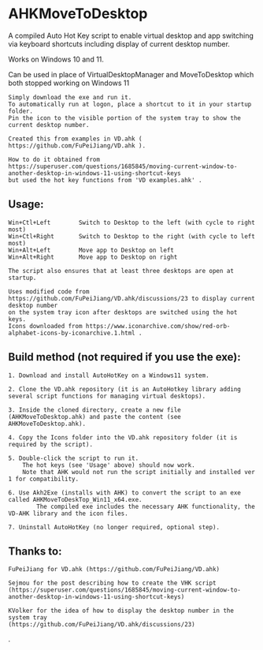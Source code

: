  # AHKMoveToDesktop
 A compiled Auto Hot Key script to enable virtual desktop and app switching via keyboard shortcuts including display of current desktop number.

 Works on Windows 10 and 11. 
 
 Can be used in place of VirtualDesktopManager and MoveToDesktop which both stopped working on Windows 11
 
    Simply download the exe and run it.
    To automatically run at logon, place a shortcut to it in your startup folder.
    Pin the icon to the visible portion of the system tray to show the current desktop number.
 
    Created this from examples in VD.ahk ( https://github.com/FuPeiJiang/VD.ahk ).
 
    How to do it obtained from
	https://superuser.com/questions/1685845/moving-current-window-to-another-desktop-in-windows-11-using-shortcut-keys
	but used the hot key functions from 'VD examples.ahk' .
     
 
 ## Usage:
 
    Win+Ctl+Left		Switch to Desktop to the left (with cycle to right most)
    Win+Ctl+Right		Switch to Desktop to the right (with cycle to left most)
    Win+Alt+Left		Move app to Desktop on left
    Win+Alt+Right		Move app to Desktop on right
    
    The script also ensures that at least three desktops are open at startup.
	
    Uses modified code from https://github.com/FuPeiJiang/VD.ahk/discussions/23 to display current desktop number 
	on the system tray icon after desktops are switched using the hot keys.
    Icons downloaded from https://www.iconarchive.com/show/red-orb-alphabet-icons-by-iconarchive.1.html .

 
 ## Build method (not required if you use the exe):
 
	1. Download and install AutoHotKey on a Windows11 system.
	
	2. Clone the VD.ahk repository (it is an AutoHotkey library adding several script functions for managing virtual desktops).
	
	3. Inside the cloned directory, create a new file (AHKMoveToDesktop.ahk) and paste the content (see AHKMoveToDesktop.ahk).
	
	4. Copy the Icons folder into the VD.ahk repository folder (it is required by the script).
	
	5. Double-click the script to run it. 
		The hot keys (see 'Usage' above) should now work. 
		Note that AHK would not run the script initially and installed ver 1 for compatibility.
	
	6. Use Akh2Exe (installs with AHK) to convert the script to an exe called AHKMoveToDeskTop_Win11_x64.exe. 
        	The compiled exe includes the necessary AHK functionality, the VD-AHK library and the icon files.
	
	7. Uninstall AutoHotKey (no longer required, optional step).
	
 ## Thanks to:
 
	FuPeiJiang for VD.ahk (https://github.com/FuPeiJiang/VD.ahk)
	
	Sejmou for the post describing how to create the VHK script 
	(https://superuser.com/questions/1685845/moving-current-window-to-another-desktop-in-windows-11-using-shortcut-keys)
	
	KVolker for the idea of how to display the desktop number in the system tray 
	(https://github.com/FuPeiJiang/VD.ahk/discussions/23)
	
.


